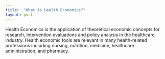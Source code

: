 ```yaml
---
title:  "What is Health Economics?"
layout: post
---
```

Health Economics is the application of theoretical economic concepts for research, intervention evaluations and policy analysis in the healthcare industry. Health economic tools are relevant in many health-related professions including nursing, nutrition, medicine, healthcare administration, and pharmacy. 
